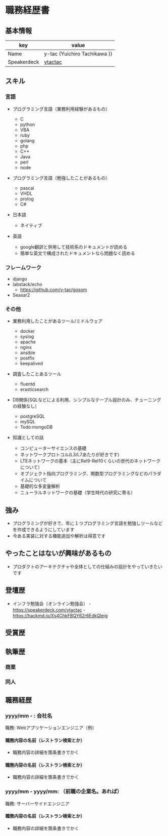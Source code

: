 # 職務経歴書

## 基本情報

|key|value|
|---|-----|
|Name|y-tac (Yuichiro Tachikawa ))|
|Speakerdeck|[ytactac](https://speakerdeck.com/ytactac)|

## スキル

### 言語
- プログラミング言語（業務利用経験があるもの）
  - C
  - python
  - VBA
  - ruby
  - golang
  - php
  - C++
  - Java
  - perl
  - node
- プログラミング言語（勉強したことがあるもの）
  - pascal
  - VHDL
  - prolog
  - C#

- 日本語
  - ネイティブ
- 英語
  - google翻訳と併用して技術系のドキュメントが読める
  - 簡単な英文で構成されたドキュメントなら問題なく読める

### フレームワーク

- django
- labstack/echo
  - https://github.com/y-tac/gosom
- Seasar2

### その他

- 業務利用したことがあるツール/ミドルウェア
  - docker
  - syslog
  - apache
  - nginx
  - ansible
  - postfix
  - keepalived

- 調査したことあるツール
  - fluentd
  - erasticsearch

- DB関係(SQLなどによる利用、シンプルなテーブル設計のみ、チューニングの経験なし）
  - postgreSQL
  - mySQL
  - Todo:mongoDB

- 知識としての話
  - コンピューターサイエンスの基礎
  - ネットワークプロトコル(L3/L7あたりが好きです)
  - LTEネットワークの基本（主にRel9-Rel10くらいの世代のネットワークについて）
  - オブジェクト指向プログラミング、関数型プログラミングなどのパラダイムについて
  - 基礎的な多変量解析
  - ニューラルネットワークの基礎（学生時代の研究に寄る）

## 強み
- プログラミングが好きで、年に１つプログラミング言語を勉強しツールなどを作成できるようにしています
- 今ある実装に対する機能追加や解析は得意です

## やったことはないが興味があるもの
- プロダクトのアーキテクチャや全体としての仕組みの設計をやっていきたいです

## 登壇歴
- インフラ勉強会（オンライン勉強会）
  -　https://speakerdeck.com/ytactac
  -　https://hackmd.io/Xs4ChkFBQY62r6EdkQleig

## 受賞歴

## 執筆歴

### 商業

### 同人

## 職務経歴

### yyyy/mm - : 会社名

職務: Webアプリケーションエンジニア（例）

#### 職務内容の名前（レストラン検索とか）

- 職務内容の詳細を箇条書きでかく

#### 職務内容の名前（レストラン検索とか）

- 職務内容の詳細を箇条書きでかく

### yyyy/mm - yyyy/mm: （前職の企業名。あれば）

職務: サーバーサイドエンジニア

#### 職務内容の名前（レストラン検索とか）

- 職務内容の詳細を箇条書きでかく
